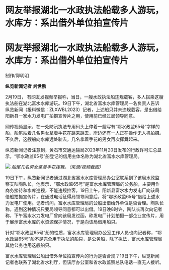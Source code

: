 # 网友举报湖北一水政执法船载多人游玩，水库方：系出借外单位拍宣传片

# 网友举报湖北一水政执法船载多人游玩，水库方：系出借外单位拍宣传片

制作/郭明明

**纵览新闻记者 刘世鹏**

2月19日，
有网友发视频举报称，当日，一艘水政执法船违规载客，多人搭乘这艘执法船在湖北富水水库游玩。19日下午，湖北省富水水库管理局一名负责人告诉纵览新闻（报料微信：ZLXWBL2023）记者，上述船只并未违规载客，是出借给阳新县一家水力发电厂拍摄宣传片之用，使用前已经过局领导同意。

网传视频显示，在一处防汛执法专用码头上停着一艘写有“鄂水政监65号”字样的船，船尾站着几名男女拿着手花在跳来跳去，岸边还有一人正在操作无人机拍摄。不久后，这艘船向水库远处驶去，几名拿着手花的男女再次挥舞起来。

纵览新闻记者注意到，黄石市交通运输局2023年11月20日发布的行政许可汇总显示，“鄂水政监65号”船登记的信用主体名称为湖北省富水水库管理局。

![](https://inews.gtimg.com/om_bt/OSdbOaZrKNzwYbh4oy0W0fYSip5YpPVkt2rqJyqh11DZAAA/1000)
_船尾几名男女拿着手花挥舞。（来源/视频截图）_

19日下午，纵览新闻记者通过湖北省富水水库管理局办公室联系到了该局水政监察支队陶队长，他表示，“鄂水政监65号”是富水水库管理局的公务船，主要用作商务接待和水库巡视，不能违规拉客。19日上午，阳新县富水水力发电厂向该局借船拍摄宣传片，在通过电话征得局领导同意后，将“鄂水政监65号”借给上述水力发电厂使用。记者询问，富水水库管理局的公船出借给外单位是否合理。陶队长称，遇到这种情况只要局领导同意都可以出借。19日晚8时许，陶队长再次向记者称，下午富水水力发电厂曾向该局发过函，称发电厂计划拍摄一部企业宣传片，用于展示富水水库的水资源保护情况，于是向该局借用船只。

针对“鄂水政监65号”船的性质，富水水库管理局办公室工作人员也向记者称，“鄂水政监65号”船不是完全用于执法的船只，是公务船，除了执法，富水水库管理局其他公务也用这艘船只。

富水水库管理局公船出借外单位拍宣传片的行为是否合规？19日下午，纵览新闻记者也联系了湖北省水利厅，但该厅办公室和省水政监察总队电话一直无人接听。

